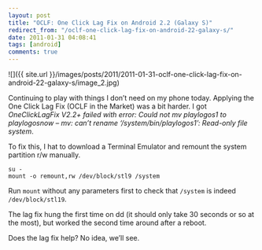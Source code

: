 ```yaml
---
layout: post
title: "OCLF: One Click Lag Fix on Android 2.2 (Galaxy S)"
redirect_from: "/oclf-one-click-lag-fix-on-android-22-galaxy-s/"
date: 2011-01-31 04:08:41
tags: [android]
comments: true
---
```

![]({{ site.url }}/images/posts/2011/2011-01-31-oclf-one-click-lag-fix-on-android-22-galaxy-s/image_2.jpg)

Continuing to play with things I don’t need on my phone today. Applying the One Click Lag Fix (OCLF in the Market) was a bit harder. I got _OneClickLagFix V2.2+ failed with error: Could not mv playlogos1 to playlogosnow – mv: can’t rename ‘/system/bin/playlogos1’: Read-only file system_.

To fix this, I hat to download a Terminal Emulator and remount the system partition r/w manually.

```
su -
mount -o remount,rw /dev/block/stl9 /system
```

Run `mount` without any parameters first to check that `/system` is indeed `/dev/block/stl19`.

The lag fix hung the first time on dd (it should only take 30 seconds or so at the most), but worked the second time around after a reboot.

Does the lag fix help? No idea, we’ll see.

